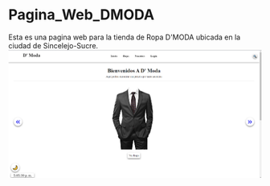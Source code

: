 # Pagina_Web_DMODA
Esta es una pagina web para la tienda de Ropa D'MODA ubicada en la ciudad de Sincelejo-Sucre.
![Image text](https://github.com/JesusAnayaDev/Pagina_Web_DMODA/blob/main/Fotosdelproyecto/Imagen1.png)
